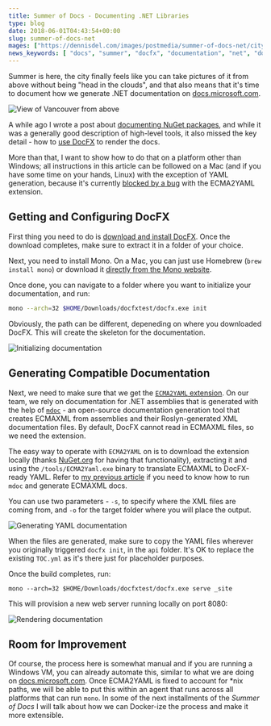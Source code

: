 ```yaml
---
title: Summer of Docs - Documenting .NET Libraries
type: blog
date: 2018-06-01T04:43:54+00:00
slug: summer-of-docs-net
mages: ["https://dennisdel.com/images/postmedia/summer-of-docs-net/city.jpg"]
news_keywords: [ "docs", "summer", "docfx", "documentation", "net", "dotnet" ]
---
```


Summer is here, the city finally feels like you can take pictures of it from above without being "head in the clouds", and that also means that it's time to document how we generate .NET documentation on [docs.microsoft.com](https://docs.microsoft.com).

![View of Vancouver from above](/images/postmedia/summer-of-docs-net/city.jpg)

A while ago I wrote a post about [documenting NuGet packages](https://dennisdel.com/blog/building-docs-for-nuget-packages-with-vsts-and-github-pages/), and while it was a generally good description of high-level tools, it also missed the key detail - how to [use DocFX](https://dotnet.github.io/docfx/) to render the docs. 

More than that, I want to show how to do that on a platform other than Windows; all instructions in this article can be followed on a Mac (and if you have some time on your hands, Linux) with the exception of YAML generation, because it's currently [blocked by a bug](https://github.com/docascode/ECMA2Yaml/issues/8) with the ECMA2YAML extension.

## Getting and Configuring DocFX

First thing you need to do is [download and install DocFX](https://github.com/dotnet/docfx/releases). Once the download completes, make sure to extract it in a folder of your choice.

Next, you need to install Mono. On a Mac, you can just use Homebrew (`brew install mono`) or download it [directly from the Mono website](https://www.mono-project.com/download/stable/).

Once done, you can navigate to a folder where you want to initialize your documentation, and run:

```bash
mono --arch=32 $HOME/Downloads/docfxtest/docfx.exe init
```

Obviously, the path can be different, depeneding on where you downloaded DocFX. This will create the skeleton for the documentation. 

![Initializing documentation](/images/postmedia/summer-of-docs-net/docfxinit.gif)

## Generating Compatible Documentation

Next, we need to make sure that we get the [`ECMA2YAML` extension](https://www.nuget.org/packages/Microsoft.DocAsCode.ECMA2Yaml/). On our team, we rely on documentation for .NET assemblies that is generated with the help of [`mdoc`](https://github.com/mono/api-doc-tools) - an open-source documentation generation tool that creates ECMAXML from assemblies and their Roslyn-generated XML documentation files. By default, DocFX cannot read in ECMAXML files, so we need the extension.

The easy way to operate with `ECMA2YAML` on is to download the extension locally (thanks [NuGet.org](https://nuget.org) for having that functionality), extracting it and using the `/tools/ECMA2Yaml.exe` binary to translate ECMAXML to DocFX-ready YAML. Refer to [my previous article](https://dennisdel.com/blog/building-docs-for-nuget-packages-with-vsts-and-github-pages/) if you need to know how to run `mdoc` and generate ECMAXML docs.

You can use two parameters - `-s`, to specify where the XML files are coming from, and `-o` for the target folder where you will place the output.

![Generating YAML documentation](/images/postmedia/summer-of-docs-net/generate-yaml.gif)

When the files are generated, make sure to copy the YAML files wherever you originally triggered `docfx init`, in the `api` folder. It's OK to replace the existing `TOC.yml` as it's there just for placeholder purposes.

Once the build completes, run:

```
mono --arch=32 $HOME/Downloads/docfxtest/docfx.exe serve _site
```

This will provision a new web server running locally on port 8080:

![Rendering documentation](/images/postmedia/summer-of-docs-net/docfx-run.gif)

## Room for Improvement

Of course, the process here is somewhat manual and if you are running a Windows VM, you can already automate this, similar to what we are doing on [docs.microsoft.com](https://docs.microsoft.com). Once ECMA2YAML is fixed to account for *nix paths, we will be able to put this within an agent that runs across all platforms that can run `mono`. In some of the next installments of the _Summer of Docs_ I will talk about how we can Docker-ize the process and make it more extensible.